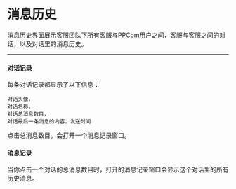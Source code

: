 # 消息历史

消息历史界面展示客服团队下所有客服与PPCom用户之间，客服与客服之间的对话，以及对话里的消息历史。

-------

#### 对话记录

每条对话记录都显示了以下信息：
    
    对话头像，
    对话名称，
    对话总消息数目，
    对话最后一条消息的内容，发送时间

点击总消息数目，会打开一个消息记录窗口。

#### 消息记录

当你点击一个对话的总消息数目时，打开的消息记录窗口会显示这个对话里的所有历史消息。
